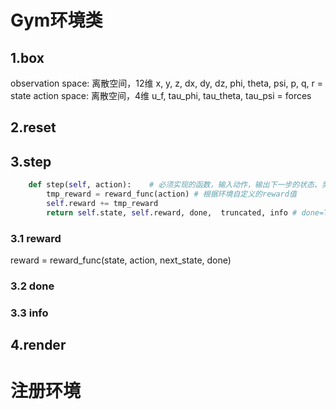 # Gym环境类
## 1.box
observation space: 离散空间，12维  x, y, z, dx, dy, dz, phi, theta, psi, p, q, r = state
action space: 离散空间，4维  u_f, tau_phi, tau_theta, tau_psi = forces

## 2.reset


## 3.step
```python
    def step(self, action):    # 必须实现的函数，输入动作，输出下一步的状态、奖励、结束与否、其他可选info
        tmp_reward = reward_func(action) # 根据环境自定义的reward值
        self.reward += tmp_reward
        return self.state, self.reward, done,  truncated, info # done=True表示任务结束，truncated=True表示截断任务

```
### 3.1 reward
reward = reward_func(state, action, next_state, done)
### 3.2 done
### 3.3 info

## 4.render

# 注册环境
